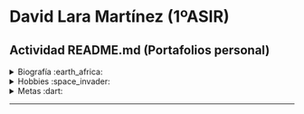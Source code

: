 # David Lara Martínez (1ºASIR)

## Actividad README.md (Portafolios personal)

<details><summary>Biografía :earth_africa: </summary>
<p>

![me](https://github.com/DavidLaraMartinez/1-ASIR/blob/main/image01.jpeg?raw=true)
  
 Soy **David Lara Martínez**, nací en Córdoba hace 24 años (15/05/2000). Vivo en el Sector Sur, donde me crié y cursé la Educación Primaria, la E.S.O y el Bachillerato de Ciencias Sociales. 

 Siempre he sido muy responsable en los estudios, consiguiendo aprobar todo a la primera, excepto matemáticas e inglés, que siempre fueron mis "**_talones de Aquiles_**". Estas dificultades me hicieron renunciar estudiar un Bachillerato de Ciencias o una Ingeniería Informática, a pesar de que mis grandes aficiones siempre fueron los PCs y los videojuegos. Por lo tanto, sin saber muy bien qué estudiar tras Selectividad, elegí matricularme en el Grado de Educación Primaria en la UCO, simplemente porque mi mejor amigo fue allí.

 Pasaron los 4 años y, sin mucha complejidad, me especialicé en la mención de Educación Física, simplemente porque en ese momento tenía más salidas laborales dentro de las diferentes especializaciones de la docencia (_no era ni soy muy fan de hacer deporte, pero tenía que comer de algo_). Además, para obtener el título de Grado, es obligatorio tener el B1 de un idioma. Como mencioné antes, el inglés nunca ha sido mi fuerte, así que opté por obtenerlo mediante Aptis, ya que tenía fama de ser sencillo conseguir la certificación B1. Sin embargo, logré un B2. :top:

 Al finalizar el Grado, te das cuenta de la realidad de la docencia: básicamente es opositar o trabajar en colegios concertados / privados (_en su mayoría son de índole católica_) por lo que yo no tengo acceso a ellos puesto que requiere un curso especializado en religión (DECA).

 Debido a esto, mi objetivo durante el primer año tras terminar el Grado fue ganar puntos para la oposición, y realizé el Máster en Neuropedagogía, Creatividad y Gestión de la Capacidad y el Talento (_donde conocí a mi actual pareja :heart:_). Además del máster, hice varidad de cursos, para sumar más y más puntos, gastando más y más dinero. Spoiler: las oposiciones son una estafa piramidal.

 A la par, trabajaba para ganar algo de dinero y equilibrar gastos. 
 
 Trabajé en:
* Aulas matinales.
* Comedores escolares.
* Extraescolares.
  * Robótica.
  * Multideporte.
  * Zumba _(durante un mes, ni yo sé como conseguí ese puesto)_.
* Escuela de verano.

 Al año siguiente, tras obtener el máximo de puntos por méritos, me apunté en una academia para preparar la oposición en la especialidad de Educación Física, porque tenía más salidas, como mencioné antes. Fue un año duro, trabajando y estudiando un temario todo relacionado con deporte, condición física, etc. (_me costó más de lo normal porque no es un temario que me apasione_). Además, también había que preparar la defensa oral ante el tribunal. 

 Preparé 20/25 temas, no me dio tiempo  de estudiar todos porque los trabajos me quitaban mucho tiempo. Para ser el primer año, creo que estaba bien llevar casi todos. Finalmente, el 22 de junio fui a Huelva a examinarme. De las 3 bolas que salieron en el sorteo, solo una correspondía a un tema que me sabía. Escogí esa, pero no me fue muy bien la cosa y aprobé con un 5.3. A día de hoy, hay un embudo de interinos que es una locura; tienes que sacar un mínimo de 9.5, para que a lo mejor tengas la oportunidad de que te llamen de la bolsa, lo cual es una auténtica barbaridad.

 Tras este varapalo y sin mucha ilusión por continuar en la docencia y repetir el proceso de oposición una y otra vez  hasta conseguir una plaza con 35 años o más, decidí buscar un grado superior de lo que realmente me apasionaba: la informática. Por eso, elegí DAW, DAM o ASIR, quería entrar en uno de los tres. A partir de aquí, tengo grandes expectativas, ya que conozco bastante gente de este sector, como ahora contaré en la siguiente sección, que me apoyaron en la decisión. Creo que tengo muchas más posibilidades de empleo, o eso espero, en comparación a las oposiciones de maestro.

Perdón por la chapa. :tired_face:

![perdóngif](https://media.tenor.com/mCF8lQSD6D4AAAAj/sorry-stitch.gif)

</p>
</details>

<details><summary>Hobbies :space_invader: </summary>
<p>

![wow](https://static.wikia.nocookie.net/wow/images/7/7d/WoWlogo.png/revision/latest?cb=20090510204154&path-prefix=es)
 
 En cuanto a mis hobbies, tengo un hermano 10 años mayor que yo, por lo que desde pequeño siempre tuve a alguien que me enseñara a jugar a la PlayStation 1, Gameboy Color, PC, etc.  Él siempre ha sido muy casero y ha preferido jugar videojuegos antes que salir de fiesta, al igual que yo. 

 En su época, mi hermano jugaba a [Counter Strike 1.6](https://www.counter-strike.net/), [League of Legends Season 2](https://www.leagueoflegends.com/es-es/), [World of Warcraft: Wrath of the Lich King](https://worldofwarcraft.blizzard.com/es-es/), etc. Cuando él no estaba en casa, yo me metía en su cuenta del WoW para levearme un mago, tranquilamente, aunque en ese entonces jugaba solo y no me enteraba de mucho, ya que tenía solo 8 o 9 años. Puedo decir que el WoW es al juego que más horas le he dedicado y al que sigo jugando con mucha diferencia con el resto. 

 En mi adolescencia, durante la E.S.O., me alejé del PC porque era muy caro tener uno para mí y otro para mi hermano, así que jugué principalmente a la PS3 / PS4 con mis compañeros de clase. Recuerdo que jugábamos al Call of Duty: Black Ops II y al FIFA. Sin embargo, todo cambió en 1º de Bachillerato, cuando me compraron mi primer PC gaming.

 Cuando tuve mi primer PC potente, volví al WoW. Empecé a juntarme de nuevo con mi hermano y su grupo de amigos, que me sacan entre 10-12 años cada uno, pero que a día de hoy también son mis amigos. Cada uno vivimos en un punto de España diferente: Valladolid, Castellón, Madrid, Cádiz, Santander, Granada, nosotros de Córdoba, ... Desde 2017, cuando empecé a juntarme con ellos por Discord, hemos jugado casi todos los días al WoW o a cualquier otro juego chorra que se nos ocurriera. 
 
 Lo más importante de todo esto, lo que influyó en mi decisión de estudiar ASIR, es que todos estos amigos trabajan en áreas relacionadas con la informática: administradores de redes, programadores, ciberseguridad, etc. Tenemos de todo en nuestro grupo, lo cual me motiva, ya que tienen buenos empleos en este sector, y tengo una ayuda para cuando tenga cualquier tipo de duda. Además, mi cuñado también es ingeniero informático, por lo que estoy rodeado de informáticos. Hasta ahora, mi hermano y yo éramos los únicos del grupo que no trabájabamos ni estudiábamos algo relacionado con esto, pero eso ha cambiado.

 Otro de mis grandes hobbies es el fútbol :soccer:, pero verlo, no jugarlo, que me canso. Soy socio del [Córdoba C.F](https://cordobacf.com/) desde hace 13 temporadas, y siempre voy con mi padre a ver los partidos.

 También tengo amigos fuera del Discord aquí en Córdoba. Los fines de seamna me gusta desconectar y salir a tomar algo de chill con ellos, echar unos dardos o un billar, etc. Eso sí, fiesta no, no soy nada fiestero, y además ni bebo ni fumo. Creo que me he tomado 5 cubatas en toda mi vida.

 Por último, aunque no es un hobbie, está mi pareja. La menciono en este apartado porque también paso mucho tiempo con ella. Antes nos veíamos todos los días en el trabajo porque coincidíamos en el aula matinal, pero ahora estoy esperando que me llamen de ese colegio para las mañanas, ya que actualmente no tengo trabajo. Antes tenía trabajos fijos por las tardes, pero tuve que renunciar a ellos para poder estudiar ASIR. Ahora solo la veo los fines de semana.

 ![wowgif](https://media4.giphy.com/media/TXTITOGUzF71ojctm5/giphy.gif)

</p>
</details>

<details><summary>Metas :dart: </summary>
<p>

![inf](https://humanidades.com/wp-content/uploads/2018/12/sistema-informatico-1-e1585504699254.jpg)

 Mis metas son un poco exigentes para la edad que tengo. Me pongo mucha presión a mí mismo porque tengo 24 años y aún no tengo un trabajo "digno". Actualmente me estoy reciclando, y eso me hace sentir un poco mal conmigo mismo. Por eso, quiero dar lo mejor de mí en este curso y en las prácticas en las empresas, para poder obtener mi primer empleo lo antes posible.

| A corto plazo                                                              | A largo plazo                                                                             |
|               ----------                                                   | ----------                                                                                |
| Jugar menos a World of Warcraft                                            | Estilo de vida más saludable: gym, leer, autodidácta.                                     |
| Adquir buenas bases estos dos años y hacer un buen papel en las prácticas. | Ser un buen profesional.                                                                  |
| Encontrar trabajo para las mañanas para generar algo de ingresos.          | Conseguir estabilidad lo antes posible (un primer empleo en el mundo de la informática).  |

Como bien dicen los Goblins en el WoW:
> [~~"El tiempo es oro colega".~~](https://www.myinstants.com/es/instant/dame-mi-dinero-71306/)

![goblingif](https://media1.giphy.com/media/1AISoIppa3sYmbFZY0/giphy.gif?cid=6c09b95252x0zda8uk6ve0tkgoi5k0h72u4o9n9ntwi7h4ov&ep=v1_internal_gif_by_id&rid=giphy.gif&ct=g)

</p>
</details>

***
